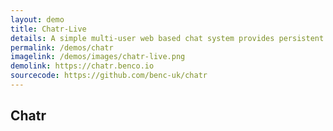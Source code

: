 ```yaml
---
layout: demo
title: Chatr-Live
details: A simple multi-user web based chat system provides persistent group chats, user to user private chats, a user list, idle (away from keyboard) detection and several other features.
permalink: /demos/chatr
imagelink: /demos/images/chatr-live.png
demolink: https://chatr.benco.io
sourcecode: https://github.com/benc-uk/chatr
---
```


## Chatr
